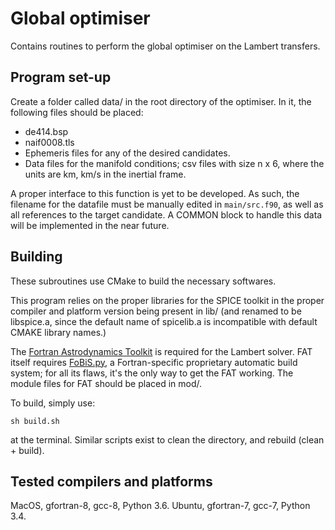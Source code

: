 # Global optimiser

Contains routines to perform the global optimiser on the Lambert transfers.

## Program set-up

Create a folder called data/ in the root directory of the optimiser. In it, the following files should be placed:

  * de414.bsp
  * naif0008.tls
  * Ephemeris files for any of the desired candidates.
  * Data files for the manifold conditions; csv files with size n x 6, where the units are km, km/s in the inertial frame.
  
A proper interface to this function is yet to be developed. As such, the filename for the datafile must be manually edited in ```main/src.f90```, as well as all references to the target candidate. A COMMON block to handle this data will be implemented in the near future.

## Building

These subroutines use CMake to build the necessary softwares.

This program relies on the proper libraries for the SPICE toolkit in the proper compiler and platform version being present in lib/ (and renamed to be libspice.a, since the default name of spicelib.a is incompatible with default CMAKE library names.)

The [Fortran Astrodynamics Toolkit](https://github.com/jacobwilliams/Fortran-Astrodynamics-Toolkit) is required for the Lambert solver. FAT itself requires [FoBiS.py](https://github.com/szaghi/FoBiS), a Fortran-specific proprietary automatic build system; for all its flaws, it's the only way to get the FAT working. The module files for FAT should be placed in mod/.

To build, simply use:

```
sh build.sh
```

at the terminal. Similar scripts exist to clean the directory, and rebuild (clean + build).

## Tested compilers and platforms

MacOS, gfortran-8, gcc-8, Python 3.6.
Ubuntu, gfortran-7, gcc-7, Python 3.4.
